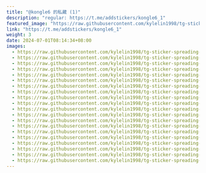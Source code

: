 ```yaml
---
title: "@kongle6 的私藏 (1)"
description: "regular: https://t.me/addstickers/kongle6_1"
featured_image: "https://raw.githubusercontent.com/kylelin1998/tg-sticker-spreading-worldwide-images/main/img/b09b89d7-daff-4e07-9280-b140771f8887.jpg"
link: "https://t.me/addstickers/kongle6_1"
weight: 3
date: 2024-07-01T08:14:34+08:00
images:
  - https://raw.githubusercontent.com/kylelin1998/tg-sticker-spreading-worldwide-images/main/img/b09b89d7-daff-4e07-9280-b140771f8887.jpg
  - https://raw.githubusercontent.com/kylelin1998/tg-sticker-spreading-worldwide-images/main/img/93c7d7f5-5cde-4615-97b6-50e4f56fa9cc.jpg
  - https://raw.githubusercontent.com/kylelin1998/tg-sticker-spreading-worldwide-images/main/img/66072b2e-0de5-4783-906c-6d4ed4cfb186.jpg
  - https://raw.githubusercontent.com/kylelin1998/tg-sticker-spreading-worldwide-images/main/img/71f0301c-44a6-4445-89b4-239c4938c85e.jpg
  - https://raw.githubusercontent.com/kylelin1998/tg-sticker-spreading-worldwide-images/main/img/d693618d-2aa3-413f-8320-ae6e51a28982.jpg
  - https://raw.githubusercontent.com/kylelin1998/tg-sticker-spreading-worldwide-images/main/img/8d64fdc4-317c-4492-959a-2b6a89da60b8.jpg
  - https://raw.githubusercontent.com/kylelin1998/tg-sticker-spreading-worldwide-images/main/img/71218f73-98e1-4936-8f83-5c7c8c4723b4.jpg
  - https://raw.githubusercontent.com/kylelin1998/tg-sticker-spreading-worldwide-images/main/img/2b5930f6-8255-4687-a5da-8ba987167d2a.jpg
  - https://raw.githubusercontent.com/kylelin1998/tg-sticker-spreading-worldwide-images/main/img/3304dc3e-0168-451f-9ca1-edc623ccc325.jpg
  - https://raw.githubusercontent.com/kylelin1998/tg-sticker-spreading-worldwide-images/main/img/2dbbd60d-9b5e-4565-85cf-05ec4efc1dbb.jpg
  - https://raw.githubusercontent.com/kylelin1998/tg-sticker-spreading-worldwide-images/main/img/c29aa011-c843-4bf8-ab5e-ab38d6acccb5.jpg
  - https://raw.githubusercontent.com/kylelin1998/tg-sticker-spreading-worldwide-images/main/img/8b8e85bf-628e-4a87-9938-d9abd074c6d2.jpg
  - https://raw.githubusercontent.com/kylelin1998/tg-sticker-spreading-worldwide-images/main/img/e694dea9-3989-4373-9e29-2efb114f7f2b.jpg
  - https://raw.githubusercontent.com/kylelin1998/tg-sticker-spreading-worldwide-images/main/img/9f1836b1-1b95-4211-a4ba-e8b8fac8cb96.jpg
  - https://raw.githubusercontent.com/kylelin1998/tg-sticker-spreading-worldwide-images/main/img/f3bc5d71-42e9-40cc-aa98-62e4541a1704.jpg
  - https://raw.githubusercontent.com/kylelin1998/tg-sticker-spreading-worldwide-images/main/img/ffa66ffb-381c-4e66-8ccc-422ffda3b4e2.jpg
  - https://raw.githubusercontent.com/kylelin1998/tg-sticker-spreading-worldwide-images/main/img/fa929db1-7d89-4539-8022-d3699784d42d.jpg
  - https://raw.githubusercontent.com/kylelin1998/tg-sticker-spreading-worldwide-images/main/img/c3aa3ede-7a83-4df5-ab18-394df0a5749a.jpg
  - https://raw.githubusercontent.com/kylelin1998/tg-sticker-spreading-worldwide-images/main/img/4e592167-56c5-4a5c-a510-7f95fdfd6e4c.jpg
  - https://raw.githubusercontent.com/kylelin1998/tg-sticker-spreading-worldwide-images/main/img/01266a22-54ad-4813-bb89-92cceaccd9cc.jpg
---
```

